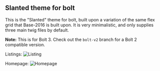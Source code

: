 Slanted theme for bolt
----------------------

This is the "Slanted" theme for bolt, built upon a variation of the same flex grid that Base-2016 is built upon. It is very minimalistic, and only supplies three main twig files by default.

**Note:**  This is for Bolt 3. Check out the `bolt-v2` branch for a Bolt 2 compatible version.

Listings:
![Listing](https://raw.githubusercontent.com/boltabandoned/bolt-theme-slanted/master/screenshots/listing.jpg "Listing")

Homepage:
![Homepage](https://raw.githubusercontent.com/boltabandoned/bolt-theme-slanted/master/screenshots/home.jpg "Homepage")
